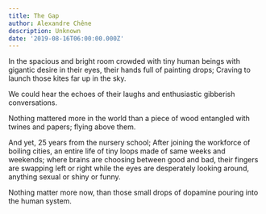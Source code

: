 ```yaml
---
title: The Gap
author: Alexandre Chêne
description: Unknown
date: '2019-08-16T06:00:00.000Z'
---
```


In the spacious and bright room crowded with tiny human beings with gigantic desire in their eyes, their hands full of painting drops; Craving to launch those kites far up in the sky.

We could hear the echoes of their laughs and enthusiastic gibberish conversations.

Nothing mattered more in the world than a piece of wood entangled with twines and papers; flying above them.

And yet, 25 years from the nursery school; After joining the workforce of boiling cities, an entire life of tiny loops made of same weeks and weekends; where brains are choosing between good and bad, their fingers are swapping left or right while the eyes are desperately looking around, anything sexual or shiny or funny.

Nothing matter more now, than those small drops of dopamine pouring into the human system.
